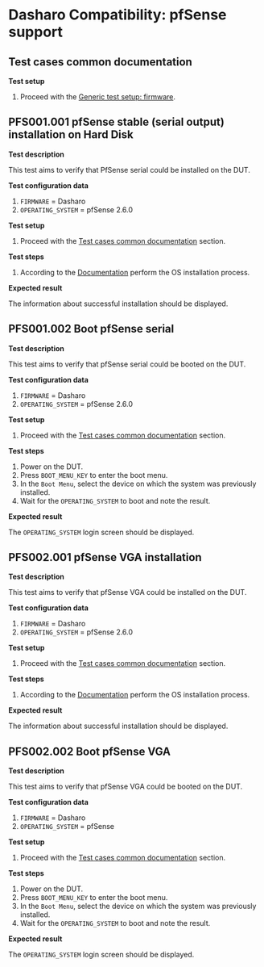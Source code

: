 # Dasharo Compatibility: pfSense support

## Test cases common documentation

**Test setup**

1. Proceed with the
   [Generic test setup: firmware](../../generic-test-setup/#firmware).

## PFS001.001 pfSense stable (serial output) installation on Hard Disk

**Test description**

This test aims to verify that PfSense serial could be installed on the DUT.

**Test configuration data**

1. `FIRMWARE` = Dasharo
1. `OPERATING_SYSTEM` = pfSense 2.6.0

**Test setup**

1. Proceed with the
   [Test cases common documentation](#test-cases-common-documentation) section.

**Test steps**

1. According to the [Documentation](../../generic-test-setup#os-installer)
   perform the OS installation process.

**Expected result**

The information about successful installation should be displayed.

## PFS001.002 Boot pfSense serial

**Test description**

This test aims to verify that pfSense serial could be booted on the DUT.

**Test configuration data**

1. `FIRMWARE` = Dasharo
1. `OPERATING_SYSTEM` = pfSense 2.6.0

**Test setup**

1. Proceed with the
   [Test cases common documentation](#test-cases-common-documentation) section.

**Test steps**

1. Power on the DUT.
1. Press `BOOT_MENU_KEY` to enter the boot menu.
1. In the `Boot Menu`, select the device on which the system was previously
   installed.
1. Wait for the `OPERATING_SYSTEM` to boot and note the result.

**Expected result**

The `OPERATING_SYSTEM` login screen should be displayed.

## PFS002.001 pfSense VGA installation

**Test description**

This test aims to verify that pfSense VGA could be installed on the DUT.

**Test configuration data**

1. `FIRMWARE` = Dasharo
1. `OPERATING_SYSTEM` = pfSense 2.6.0

**Test setup**

1. Proceed with the
   [Test cases common documentation](#test-cases-common-documentation) section.

**Test steps**

1. According to the [Documentation](../../generic-test-setup#os-installer)
    perform the OS installation process.

**Expected result**

The information about successful installation should be displayed.

## PFS002.002 Boot pfSense VGA

**Test description**

This test aims to verify that pfSense VGA could be booted on the DUT.

**Test configuration data**

1. `FIRMWARE` = Dasharo
1. `OPERATING_SYSTEM` = pfSense

**Test setup**

1. Proceed with the
   [Test cases common documentation](#test-cases-common-documentation) section.

**Test steps**

1. Power on the DUT.
1. Press `BOOT_MENU_KEY` to enter the boot menu.
1. In the `Boot Menu`, select the device on which the system was previously
   installed.
1. Wait for the `OPERATING_SYSTEM` to boot and note the result.

**Expected result**

The `OPERATING_SYSTEM` login screen should be displayed.
